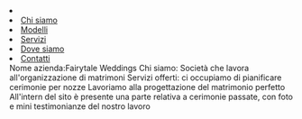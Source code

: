<li><aHome</a></li>
    <li><a href="#">Chi siamo</a></li>
    <li class="active"><a href="#">Modelli</a></li>
    <li><a href="#">Servizi</a></li>
    <li><a href="#">Dove siamo</a></li>
    <li><a href="#">Contatti</a></li>
</li>Nome azienda:Fairytale Weddings</li>
</li>Chi siamo: Società che lavora all'organizzazione di matrimoni</li>
Servizi offerti: ci occupiamo di pianificare cerimonie per nozze
Lavoriamo alla progettazione del matrimonio perfetto
All'intern del sito è presente una parte relativa a cerimonie passate, con foto e mini testimonianze del nostro lavoro


